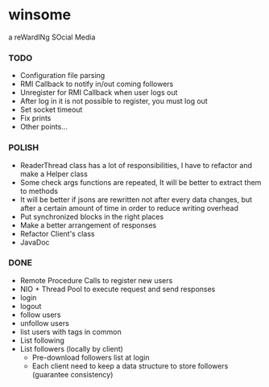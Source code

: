 # winsome
a reWardINg SOcial Media
### TODO
* Configuration file parsing
* RMI Callback to notify in/out coming followers
* Unregister for RMI Callback when user logs out
* After log in it is not possible to register, you must log out
* Set socket timeout
* Fix prints
* Other points...

### POLISH
* ReaderThread class has a lot of responsibilities, I have to refactor and make a Helper class
* Some check args functions are repeated, It will be better to extract them to methods
* It will be better if jsons are rewritten not after every data changes, but after a certain amount of time in order to reduce writing overhead
* Put synchronized blocks in the right places
* Make a better arrangement of responses
* Refactor Client's class
* JavaDoc

### DONE
* Remote Procedure Calls to register new users
* NIO + Thread Pool to execute request and send responses
* login
* logout
* follow users
* unfollow users
* list users with tags in common
* List following
* List followers (locally by client)
  * Pre-download followers list at login 
  * Each client need to keep a data structure to store followers (guarantee consistency)